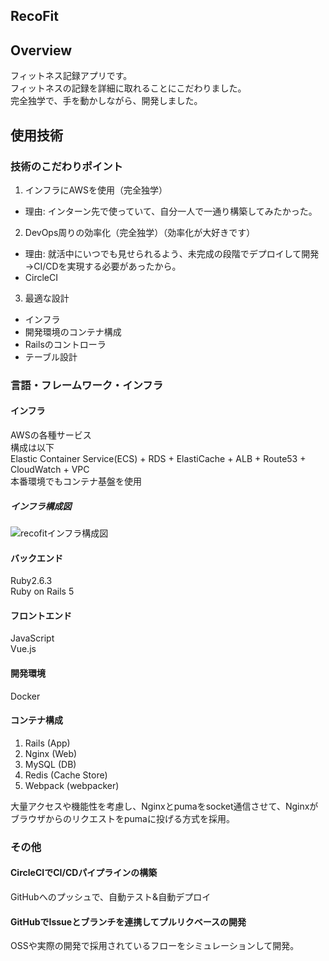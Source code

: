 ## RecoFit

## Overview  
フィットネス記録アプリです。  
フィットネスの記録を詳細に取れることにこだわりました。  
完全独学で、手を動かしながら、開発しました。    
## 使用技術  
### 技術のこだわりポイント  
1. インフラにAWSを使用（完全独学）
- 理由: インターン先で使っていて、自分一人で一通り構築してみたかった。
2. DevOps周りの効率化（完全独学）（効率化が大好きです）
- 理由: 就活中にいつでも見せられるよう、未完成の段階でデプロイして開発→CI/CDを実現する必要があったから。
- CircleCI
3. 最適な設計
- インフラ
- 開発環境のコンテナ構成
- Railsのコントローラ
- テーブル設計
### 言語・フレームワーク・インフラ  
  
#### インフラ  
AWSの各種サービス  
構成は以下  
Elastic Container Service(ECS) + RDS + ElastiCache + ALB + Route53 + CloudWatch + VPC  
本番環境でもコンテナ基盤を使用

##### インフラ構成図  
  
![recofitインフラ構成図](https://user-images.githubusercontent.com/58697518/76403251-fb101b80-63c7-11ea-88ee-c3f80e581844.png)  

  
#### バックエンド  
Ruby2.6.3    
Ruby on Rails 5  
  
#### フロントエンド   
JavaScript  
Vue.js
#### 開発環境  
Docker

#### コンテナ構成
1. Rails (App)
2. Nginx (Web)
3. MySQL (DB)
4. Redis (Cache Store)
5. Webpack (webpacker)  
  
大量アクセスや機能性を考慮し、Nginxとpumaをsocket通信させて、Nginxがブラウザからのリクエストをpumaに投げる方式を採用。

### その他  
#### CircleCIでCI/CDパイプラインの構築
GitHubへのプッシュで、自動テスト&自動デプロイ
  
#### GitHubでIssueとブランチを連携してプルリクベースの開発  
OSSや実際の開発で採用されているフローをシミュレーションして開発。
